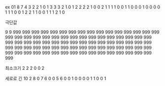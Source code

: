ex 01
8 7
4 3 2 2 1 0 1
3 3 3 2 1 0 1
2 2 2 2 1 0 0
2 1 1 1 1 0 0
1 1 0 0 0 1 0
0 0 0 1 1 1 0
0 1 2 2 1 1 0
0 1 1 1 2 1 0

극단값

9 9
999 999 999 999 999 999 999 999 999
999 999 999 999 999 999 999 999 999
999 999 999 999 999 999 999 999 999
999 999 999 999 999 999 999 999 999
999 999 999 999 999 999 999 999 999
999 999 999 999 999 999 999 999 999
999 999 999 999 999 999 999 999 999
999 999 999 999 999 999 999 999 999
999 999 999 999 999 999 999 999 999

최소크기
2 2
2 0
0 2

세로로 긴
10 2
8 0
7 6
0 0
5 6
0 0
1 0
0 0
0 1
1 0
0 1